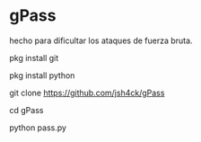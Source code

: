 # gPass

hecho para dificultar los ataques de fuerza bruta.

pkg install git

pkg install python

git clone https://github.com/jsh4ck/gPass

cd gPass

python pass.py
